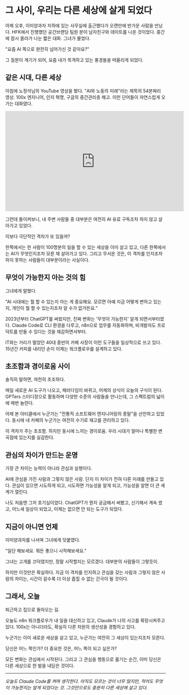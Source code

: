 # 그 사이, 우리는 다른 세상에 살게 되었다

어제 오후, 이미양과자 지하에 있는 사무실에 출근했다가 오랜만에 반가운 사람을 만났다. HFK에서 진행했던 공간브랜딩 팀원 분이 남자친구와 데이트를 나온 것이었다. 중간에 잠시 올라가 나눈 짧은 대화. 그녀가 물었다.

"요즘 AI 쪽으로 완전히 넘어가신 것 같아요?"

그 질문이 계기가 되어, 요즘 내가 목격하고 있는 풍경들을 떠올리게 되었다.

## 같은 시대, 다른 세상

아침에 노정석님의 YouTube 영상을 봤다. "AI와 노동의 미래"라는 제목의 54분짜리 영상. 100x 엔지니어, 인지 혁명, 구글의 중간관리층 해고. 이런 단어들이 자연스럽게 오가는 대화였다.

<iframe width="560" height="315" src="https://www.youtube.com/embed/9v_mwoi9Q4Q?si=CRl6wb6kJnZFRNzK" title="YouTube video player" frameborder="0" allow="accelerometer; autoplay; clipboard-write; encrypted-media; gyroscope; picture-in-picture; web-share" referrerpolicy="strict-origin-when-cross-origin" allowfullscreen></iframe>

그런데 돌이켜보니, 내 주변 사람들 중 대부분은 여전히 AI 유료 구독조차 하지 않고 살아가고 있었다.

이보다 극단적인 격차가 또 있을까?

한쪽에서는 한 사람이 100명분의 일을 할 수 있는 세상을 이미 살고 있고, 다른 한쪽에서는 AI가 무엇인지조차 모른 채 살아가고 있다. 그리고 무서운 것은, 이 격차를 인지조차 하지 못하는 사람들이 대부분이라는 사실이다.

## 무엇이 가능한지 아는 것의 힘

그녀에게 말했다.

"AI 시대에는 뭘 할 수 있는지 아는 게 중요해요. 모르면 아예 지금 어떻게 변하고 있는지, 개인이 뭘 할 수 있는지조차 알 수가 없거든요."

2023년부터 ChatGPT를 써왔지만, 진짜 변화는 '무엇이 가능한지' 알게 되면서부터였다. Claude Code로 CLI 환경을 다루고, n8n으로 업무를 자동화하며, 비개발자도 프로덕트를 만들 수 있다는 것을 체감하면서부터.

IT와는 거리가 멀었던 40대 중반의 카페 사장이 이런 도구들을 일상적으로 쓰고 있다. 15년간 커피를 내리던 손이 이제는 워크플로우를 설계하고 있다.

## 초조함과 경이로움 사이

솔직히 말하면, 여전히 초조하다.

매일 새로운 AI 도구가 나오고, 패러다임이 바뀌고, 어제의 상식이 오늘의 구식이 된다. GPTers 스터디장으로 활동하며 다양한 수준의 사람들을 만나는데, 그 스펙트럼의 넓이에 매번 놀란다.

어제 본 아티클에서 누군가는 "전통적 소프트웨어 엔지니어링의 종말"을 선언하고 있었다. 동시에 내 카페의 누군가는 여전히 수기로 재고를 관리하고 있다.

이 격차가 주는 초조함. 하지만 동시에 느끼는 경이로움. 우리 시대가 얼마나 특별한 변곡점에 있는지를 실감한다.

## 관심의 차이가 만드는 운명

가장 큰 차이는 능력이 아니라 관심과 실행이다.

AI에 관심을 가진 사람과 그렇지 않은 사람. 단지 이 차이가 전혀 다른 미래를 만들고 있다. 관심이 있으면 시도하게 되고, 시도하면 가능성을 알게 되고, 가능성을 알면 더 큰 세계가 열린다.

나도 처음엔 그저 호기심이었다. ChatGPT가 뭔지 궁금해서 써봤고, 신기해서 계속 썼고, 어느새 일상이 되었고, 이제는 없으면 안 되는 도구가 되었다.

## 지금이 아니면 언제

이미양과자를 나서며 그녀에게 덧붙였다.

"일단 해보세요. 뭐든 좋으니 시작해보세요."

그녀는 고개를 끄덕였지만, 정말 시작할지는 모르겠다. 대부분의 사람들이 그렇듯이.

하지만 이것만은 확실하다. 지금 이 격차를 인지하고 관심을 갖는 사람과 그렇지 않은 사람의 차이는, 시간이 갈수록 더 이상 좁힐 수 없는 간극이 될 것이다.

## 그래서, 오늘

퇴근하고 집으로 돌아오는 길. 

오늘도 n8n 워크플로우가 내 일을 대신하고 있고, Claude가 나의 사고를 확장시켜주고 있다. 100x는 아니더라도, 확실히 다른 차원의 생산성을 경험하고 있다.

누군가는 이미 새로운 세상을 살고 있고, 누군가는 여전히 그 세상이 있는지조차 모른다. 

당신은 어느 쪽인가? 더 중요한 것은, 어느 쪽이 되고 싶은가?

모든 변화는 관심에서 시작된다. 그리고 그 관심을 행동으로 옮기는 순간, 이미 당신은 다른 세상으로 한 발을 내딛은 것이다.

---

*오늘도 Claude Code를 켜며 생각한다. 아직도 모르는 것이 너무 많지만, 적어도 무엇이 가능한지는 알게 되었다는 것. 그것만으로도 충분히 다른 세상에 살고 있다.*